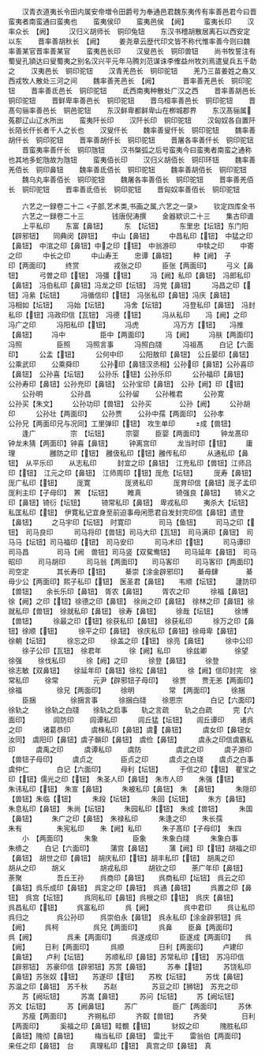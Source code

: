 <!-- { "loadSidebar": true } -->
　　汉青衣道夷长令田内属安帝増令田爵号为奉通邑君魏东夷传有率善邑君今曰晋蛮夷者南蛮通曰蛮夷也
　　蛮夷侯印
　　蛮夷邑侯　【阙】
　　蛮夷长印
　　汉率众长　【阙】
　　汉归义胡师长　铜印兔钮
　　东汉书稽胡散居离石以西安定以东
　　晋率善胡秋长　【阙】
　　姜尧章云歴代印文皆不称代惟率善今则曰魏率善某官晋率善某官
　　蛮夷邑长印
　　汉叟邑长　铜印兽钮
　　尚书牧誓注有蜀叟孔頴达曰叟蜀夷之别名汉兴平元年马腾刘范谋诛李傕益州牧刘焉遣叟兵五千助之
　　汉夷邑长　铜印驼钮
　　汉青羌邑长　铜印驼钮
　　羌乃三苗姜姓之裔又西戎牧人散处三河之间
　　魏率善羌邑长　【阙】　　　　晋率善羌邑长　铜印驼钮
　　晋率善氐邑长　铜印驼钮
　　氐西南夷种散处广汉之西
　　晋率善胡邑长　铜印驼钮
　　晋鲜卑率善邑长　铜印驼钮
　　晋乌桓率善邑长　铜印驼钮
　　晋髙句骊率善邑长　铜邑驼钮
　　东汉鲜卑都鲜卑山在栁城郡界
　　东汉髙骊属菟郡辽山辽水所出
　　蛮夷阡长印
　　汉阡长印　铜印驼钮
　　汉匈奴各自置阡长陌长仟长者千人之长也
　　汉叟仟长
　　魏率善叟仟长　铜印驼钮
　　魏率善胡仟长　铜印驼钮
　　晋率善胡仟长　铜印驼钮
　　晋屠各率善仟长　铜印驼钮
　　晋蛮夷率善仟长　铜印虺钮
　　汉书槃弧之后号蛮夷今曰蛮夷者南蛮之通称也其地多蛇虺故为虺钮
　　蛮夷佰长印
　　汉归义胡佰长　铜印环钮
　　魏率善羌佰长　铜印鼻钮
　　魏率善氐佰长　铜印驼钮
　　魏率善胡佰长　铜印驼钮
　　魏乌丸率善佰长　铜印驼钮
　　魏屠各率善佰长　铜印驼钮
　　晋率善羌佰长　铜印驼钮
　　晋率善氐佰长　铜印驼钮
　　晋匈奴率善佰长　铜印驼钮











　　六艺之一録卷二十二
<子部,艺术类,书画之属,六艺之一录>
　　钦定四库全书
　　六艺之一録卷二十三　　　　钱唐倪涛撰
　　金器欵识二十三
　　集古印谱
　　上平私印
　　东富【鼻钮】　　　东　【坛钮】　　　东里忠【坛钮】东门阳【辟邪钮】　　同典闵【辟钮】　　中山【鼻钮】
　　中昌私印【钮】　中猛之印【鼻钮】　中涫之印【鼻钮】中之印【钮】　中翁游印　　　中犊之印
　　中寄之印　　　中长之印　　　中山寿王
　　忠谭【鼻钮】　　　种【阙】　子　　　印【两面印】
　　终赏　　　　　戎张之印　　　臣张【两面印】
　　弓义【鼻钮】　　　弓曽之印【钮】　冯彊【钮】
　　冯【阙】私印【鼻钮】　冯郎私印【鼻钮】　冯伯私印【鼻钮】冯龙之印【坛钮】　冯党【鼻钮】　　　冯昌之印【钮】冯絫【坛钮】　　　冯循信印【钮】　冯张私印【鼻钮】冯庆【鼻钮】　　　冯相如【坛钮】　　冯始【坛钮】
　　冯舍【坛钮】　　　冯登私印【鼻钮】　冯封私印【钮】冯政印信【瓦钮】　冯德【钮】　　　冯从私印
　　冯【阙】之印　　　冯广之印　　　冯阳私印【钮】
　　冯虎　　　　　冯万方【钮】　　冯推【鼻钮】
　　冯中　　　　　臣中【两面印】　　　冯【阙】
　　冯肤【两面印】　　　冯照　　　　　臣照
　　冯照言事　　　冯照白牋　　　冯祖髙
　　白记【六面印】　　　公孟【钮】　　　公何中印
　　公阳敖印【鼻钮】　公丘晏印【鼻钮】　公乘武印
　　公乘舜印　　　公孙印【鼻钮汉丞相】公孙印【鼻钮】公孙喜印【鼻钮】　公孙喜【坛钮】　　公孙乐【钮】公孙乐印　　　公孙福印【鼻钮】　公孙寿印【鼻钮】公孙充印【鼻钮】　公孙宝印【鼻钮】　公孙【阙】印【钮】
　　公孙明　　　　公孙昌　　　　公孙留
　　公孙稚君　　　公孙寛　　　　公孙买【朱文】
　　公孙功印【兽钮】　公孙买　　　　公孙【阙】
　　公孙胡印　　　公孙壮【两面印】　　公孙贾
　　公孙中孺【两面印】　公孙孝　　　　公孙兄【两面印兄与况同】工里弹印【钮】　攻生单印　　　成【兽钮】
　　逢广　　　　　宗　【坛钮】　　　宗婴
　　臣婴【两面印】　　　钟龙髙印　　　钟龙未猜【两面印】钟喜【鼻钮】　　　钟离宫印　　　龙当时印【钮】
　　庸理　　　　　雝防之印【钮】　雝伋私印【钮】雝传私印　　　从通私印【鼻钮】　从平乐印
　　从志私印　　　封宜之印【鼻钮】　江充私印【兽钮】江师吕印【钮】　江元之印【鼻钮】　江师周印【钮】厐危【坛钮】　　　厐寿【鼻钮】　　　厐广私印【钮】
　　厐寛　　　　　厐贤私印　　　厐育印信【鼻钮】厐子孟印　　　厐利主印【子母印】　罴　【坛钮】
　　睢真　　　　　锜强良【鼻钮】　　锜义之印【鼻钮】锜衍【坛钮】　　　锜常私印【鼻钮】　卑戎私印
　　夷杀大【坛钮】　　私匡私印【钮】　伊寛私记宜身至前迫事毋闲愿君自发封完印信【鼻钮】遗登【鼻钮】
　　之马宇印【坛钮】　时寛印　　　　司马【鱼钮】
　　司马之印【钮】　司马良印　　　司马将印【兽钮】司马大印【瓦钮】　司马满印【鼻钮】　司马马【坛钮】司马福印【钮】　司马安印　　　司马术印【钮】
　　司马谭印　　　司马昌　　　　司马【阙　兽钮】司马竖【双駌鸯钮】　　司马延年【鼻钮】　司马昭印
　　司马胡印　　　司马翁【两面印】　　司马客印
　　司马客印【两面印】　司空定　　　　其长寿印【钮】
　　綦崇【涂金辟邪印】　　綦毋肆　　　　綦毋少公【两面印】熙子私印【钮】　医圣君【鼻钮】　　韦顺【坛钮】
　　蘧防印【兽钮】　　余长乐印【鼻钮】　胥农【鼻钮】
　　胥农之印　　　徐福【鼻钮】　　　徐【阙】之印【钮】徐德之印【鼻钮】　徐尚之印【鼻钮】　徐林之印【鼻钮】徐就私印【兽钮】　徐就私印【鼻钮】　徐寿【鼻钮】
　　徐哉【坛钮】　　　徐博【兽钮】　　　徐最之印【钮】徐获私印【鼻钮】　徐获私印　　　徐万之印【鼻钮】徐顺【钮】　　　徐平之印【鼻钮】　徐庆私印【鼻钮】徐毋卑【鼻钮】　　徐朝【坛钮】　　　徐忘之印
　　徐盖之印【钮】　徐亮【鼻钮】　　　徐中公印
　　徐子公印【瓦钮】　徐君年　　　　徐【阙】私印
　　徐兹卿　　　　徐望　　　　　徐强
　　徐伐私印　　　徐【阙】之印　　　徐登【鼻钮】
　　徐登　　　　　徐志敏【双鼻钮】　　徐延年印【鼻钮】徐松【鼻钮】　　　徐【阙】信印封完　徐常私印
　　徐常　　　　　元尹【辟邪钮子母印】　　徐贾
　　贾无恙【两面印】　　徐福　　　　　徐兄【两面印】
　　徐明　　　　　常　【两面印】　　　徐捆
　　臣捆　　　　　徐捆言事　　　徐捆白牋
　　徐思宗　　　　白记【六面印】　　　徐轨之
　　徐轨之白牋　　徐轨之启事　　轨之言疏
　　轨之白疏　　　完【六面印】　　　　闾防印
　　闾谭私印　　　闾丘猛【坛钮】　　闾丘谭印
　　诸呉之印　　　诸葛恭印　　　虞株私印【鼻钮】虞【鼻钮】　　　虞女印【鼻钮女汝同】　虞阳印【鼻钮】虞子贑印【鼻钮】　虞俭【鼻钮】　　　虞永之印信虞霸私印　　　虞禹之印　　　虞谭私印
　　虞防　　　　　虞武之印　　　虞子游印【兽钮子母印】
　　虞贞之　　　　臣贞之印　　　虞贞之白牋
　　虞贞之白事　　虞仲仁　　　　白记【六面印】
　　母利【坛钮】　　　于信之印【钮】　瞿宝之印【钮】儒光之印【钮】　朱圣人印【鼻钮】　朱市人印
　　朱强【钮】　　　朱讳私印【钮】　朱宣【鼻钮】
　　朱被私印【鼻钮】　朱　【鼻钮】　　　朱隠印【兽钮】朱临【钮】　　　朱段【坛钮】　　　朱回【坛钮】
　　朱方【鼻钮】　　　朱息私印【鼻钮】　朱尚【坛钮】
　　朱园私印【钮】　朱成【兽钮】　　　朱国【鼻钮】
　　朱广之印【鼻钮】　朱禄私印　　　朱逢之印
　　朱长孺　　　　朱有　　　　　朱宪私印
　　朱【阙】私印　　　朱子髙印【子母印】　朱四
　　小　【两面印】　　　朱象　　　　　臣象
　　朱象白牋　　　朱象白事　　　朱缋之
　　白记【六面印】　　　蒲宫【鼻钮】　　　蒲【阙】印【钮】胡福之印【鼻钮】　胡世之印【鼻钮】　胡庆私印【钮】胡丰私印【钮】　胡禹之印　　　胡从之印
　　胡义　　　　　胡戎私印　　　胡钦之印
　　荼广年印【鼻钮】　荼聚　　　　　吾丘王孙
　　呉商印【鼻钮】　　呉商私印【坛钮】　呉云之印【鼻钮】呉乐成印【鼻钮】　呉定之印【鼻钮】　呉通【鼻钮】
　　呉置之印【鼻钮】　呉宫【坛钮】　　　呉同私印【鼻钮】呉根之印【钮】　呉庆【鼻钮】　　　呉昌私印【钮】
　　呉富私印　　　呉【阙】　　　　　呉中君印
　　呉让私印　　　呉归之　　　　呉公孙印
　　呉崇伯永【鼻钮】　呉永私印【涂金辟邪钮】呉【阙】
　　呉柯　　　　　呉兄【两面印】　　　呉鼻
　　臣鼻【两面印】　　　呉【阙】　　　　　呉耒【两面印】
　　呉遂成印　　　臣遂成【两面印】　　呉【阙】
　　日利【两面印】　　　呉顺　　　　　日利【两面印】
　　卢建印【鼻钮】　　卢利【坛钮】　　　苏顺私印【鼻钮】苏常私印【钮】　苏冯印信【辟邪钮】　苏豪印信【辟邪钮】苏赏【鼻钮】　　　苏奉【钮】　　　苏饶私印【鼻钮】苏张奴【钮】　　苏遂印【钮】　　苏枚【坛钮】
　　苏伐【鼻钮】　　　苏温之印【鼻钮】　苏千秋
　　苏赵　　　　　苏豆之印【狮钮】　苏充之印
　　苏【阙坛钮】　　　苏嵩【鼻钮】　　　苏问【坛钮】
　　苏【阙坛钮】　　　苏文【坛钮】　　　苏【阙鼻钮】
　　苏广　　　　　臣广【两面印】　　　苏休
　　苏瘦【两面印】　　　齐朔私印　　　齐臤【兽钮】
　　齐癸　　　　　日利【两面印】　　　奚福之印【鼻钮】畦覩【钮】　　　豺奴之印　　　隗胜私印【鼻钮】隗彻【鼻钮】　　　梅当私印【鼻钮】　雷比干
　　雷翁伯【两面印】　　来任之印【鼻钮】　台
　　真理私印【钮】　真宫之印【鼻钮】　真
